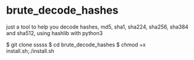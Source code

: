 # brute_decode_hashes
just a tool to help you decode hashes, md5, sha1, sha224, sha256, sha384 and sha512, using hashlib with python3


$ git clone sssss
$ cd brute_decode_hashes
$ chmod +x install.sh;./install.sh
